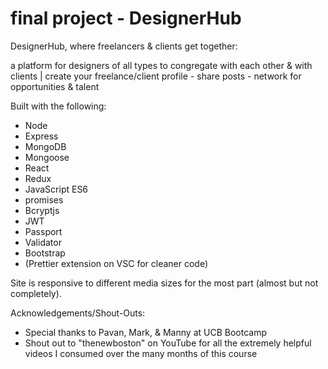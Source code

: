 # final project - DesignerHub

DesignerHub, where freelancers & clients get together:

a platform for designers of all types to congregate with each other & with clients | create your freelance/client profile - share posts - network for opportunities & talent

Built with the following:

- Node
- Express
- MongoDB
- Mongoose
- React
- Redux
- JavaScript ES6
- promises
- Bcryptjs
- JWT
- Passport
- Validator
- Bootstrap
- (Prettier extension on VSC for cleaner code)

Site is responsive to different media sizes for the most part (almost but not completely).

Acknowledgements/Shout-Outs:

- Special thanks to Pavan, Mark, & Manny at UCB Bootcamp
- Shout out to "thenewboston" on YouTube for all the extremely helpful videos I consumed over the many months of this course
